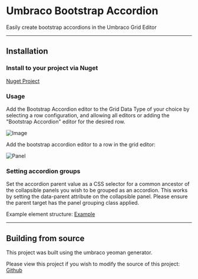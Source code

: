 # Umbraco Bootstrap Accordion

Easily create bootstrap accordions in the Umbraco Grid Editor

---

## Installation

### Install to your project via Nuget

[Nuget Project](https://www.nuget.org/packages/UmbracoBootstrapAccordion/1.1.0)

### Usage

Add the Bootstrap Accordion editor to the Grid Data Type of your choice by selecting a row configuration, and allowing all editors or adding the "Bootstrap Accordion" editor for the desired row.

![Image](http://i.imgur.com/U4CY4vA.png)


Add the bootstrap accordion editor to a row in the grid editor:

![Panel](http://i.imgur.com/VOB1FOV.png)

### Setting accordion groups

Set the accordion parent value as a CSS selector for a common ancestor of the collapsible panels you wish to be grouped as an accordion.
This works by setting the data-parent attribute on the collapsible panel. Please ensure the parent target has the panel grouping class applied.

Example element structure: [Example](http://www.w3schools.com/bootstrap/tryit.asp?filename=trybs_collapsible_accordion&stacked=h)

---

## Building from source


This project was built using the umbraco yeoman generator.

Please view this project if you wish to modify the source of this project: [Github](https://github.com/warrenbuckley/generator-umbraco)

